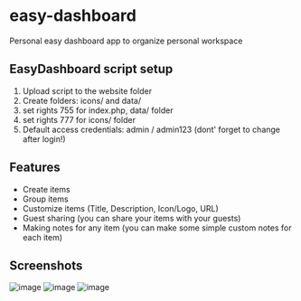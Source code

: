 # easy-dashboard
Personal easy dashboard app to organize personal workspace

## EasyDashboard script setup
1. Upload script to the website folder
2. Create folders: icons/ and data/
3. set rights 755 for index.php, data/ folder
4. set rights 777 for icons/ folder
5. Default access credentials: admin / admin123 (dont' forget to change after login!)

## Features
* Create items
* Group items
* Customize items (Title, Description, Icon/Logo, URL)
* Guest sharing (you can share your items with your guests)
* Making notes for any item (you can make some simple custom notes for each item)   

## Screenshots
![image](https://github.com/user-attachments/assets/d20fbeab-63cf-4659-8cb9-9a5f441dc60d)
![image](https://github.com/user-attachments/assets/7f444752-5921-4eec-8e8e-3750cf56c548)
![image](https://github.com/user-attachments/assets/57881875-c1e7-4b4b-aa12-77b833d777d1)
